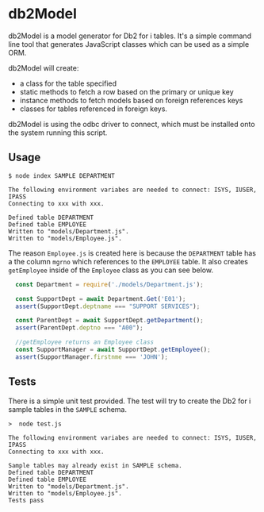 # db2Model

db2Model is a model generator for Db2 for i tables. It's a simple command line tool that generates JavaScript classes which can be used as a simple ORM.

db2Model will create:

* a class for the table specified
* static methods to fetch a row based on the primary or unique key
* instance methods to fetch models based on foreign references keys
* classes for tables referenced in foreign keys.

db2Model is using the odbc driver to connect, which must be installed onto the system running this script.

## Usage

```
$ node index SAMPLE DEPARTMENT

The following environment variabes are needed to connect: ISYS, IUSER, IPASS
Connecting to xxx with xxx.

Defined table DEPARTMENT
Defined table EMPLOYEE
Written to "models/Department.js".
Written to "models/Employee.js".
```

The reason `Employee.js` is created here is because the `DEPARTMENT` table has a the column `mgrno` which references to the `EMPLOYEE` table. It also creates `getEmployee` inside of the `Employee` class as you can see below.

```js
  const Department = require('./models/Department.js');

  const SupportDept = await Department.Get('E01');
  assert(SupportDept.deptname === "SUPPORT SERVICES");

  const ParentDept = await SupportDept.getDepartment();
  assert(ParentDept.deptno === "A00");

  //getEmployee returns an Employee class
  const SupportManager = await SupportDept.getEmployee();
  assert(SupportManager.firstnme === 'JOHN');
```

## Tests

There is a simple unit test provided. The test will try to create the Db2 for i sample tables in the `SAMPLE` schema.

```
>  node test.js

The following environment variabes are needed to connect: ISYS, IUSER, IPASS
Connecting to xxx with xxx.

Sample tables may already exist in SAMPLE schema.
Defined table DEPARTMENT
Defined table EMPLOYEE
Written to "models/Department.js".
Written to "models/Employee.js".
Tests pass
```
